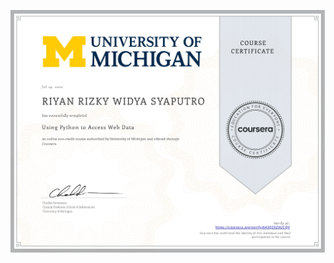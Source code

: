 ![](https://raw.githubusercontent.com/RiyanRIS/sertifikat/master/coursera/Using%20Python%20to%20Access%20Web%20Data/Coursera-Using%20Python%20to%20Access%20Web%20Data_page-0001.jpg)